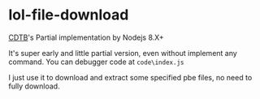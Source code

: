 # lol-file-download

[CDTB](https://github.com/CommunityDragon/CDTB)'s Partial implementation by Nodejs 8.X+

It's super early and little partial version, even without implement any command. You can debugger code at `code\index.js`

I just use it to download and extract some specified pbe files, no need to fully download.
